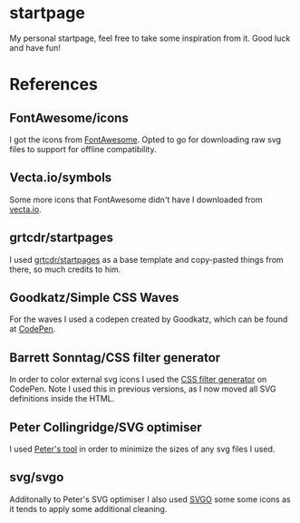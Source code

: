 # startpage
My personal startpage, feel free to take some inspiration from it. Good luck and have fun!

# References
## FontAwesome/icons
I got the icons from [FontAwesome](https://fontawesome.com/). Opted to go for downloading raw svg files to support for offline compatibility.

## Vecta.io/symbols
Some more icons that FontAwesome didn't have I downloaded from [vecta.io](https://vecta.io/symbols).

##  grtcdr/startpages 
I used [grtcdr/startpages](https://github.com/grtcdr/startpages) as a base template and copy-pasted things from there, so much credits to him. 

## Goodkatz/Simple CSS Waves
For the waves I used a codepen created by Goodkatz, which can be found at [CodePen](https://codepen.io/goodkatz/pen/LYPGxQz).

## Barrett Sonntag/CSS filter generator
In order to color external svg icons I used the [CSS filter generator](https://codepen.io/sosuke/pen/Pjoqqp) on CodePen. Note I used this in previous versions, as I now moved all SVG definitions inside the HTML.

## Peter Collingridge/SVG optimiser
I used [Peter's tool](https://petercollingridge.appspot.com/svg-optimiser) in order to minimize the sizes of any svg files I used.

## svg/svgo
Additonally to Peter's SVG optimiser I also used [SVGO](https://github.com/svg/svgo) some some icons as it tends to apply some additional cleaning.
